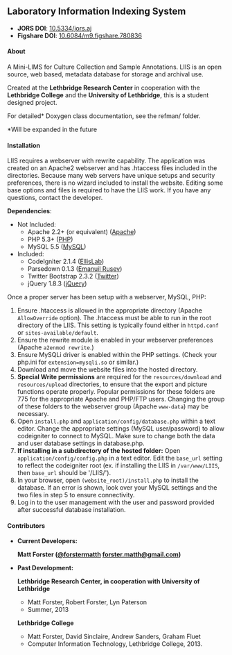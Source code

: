 ## Laboratory Information Indexing System

- **JORS DOI**: [10.5334/jors.aj](http://dx.doi.org/10.5334/jors.aj)
- **Figshare DOI**: [10.6084/m9.figshare.780836](http://dx.doi.org/10.6084/m9.figshare.780836)


#### About

A Mini-LIMS for Culture Collection and Sample Annotations.
LIIS is an open source, web based, metadata database for storage and archival use.

Created at the **Lethbridge Research Center** in cooperation with the **Lethbridge College** and the **University of Lethbridge**, this is a student designed project.

For detailed* Doxygen class documentation, see the refman/ folder.

*Will be expanded in the future

#### Installation

LIIS requires a webserver with rewrite capability. The application was created on an Apache2 webserver and has .htaccess files included in the directories. Because many web servers have unique setups and security preferences, there is no wizard included to install the website. Editing some base options and files is required to have the LIIS work. If you have any questions, contact the developer.

**Dependencies**:
- Not Included:
	* Apache 2.2+ (or equivalent) 	([Apache](http://httpd.apache.org/)) 
	* PHP 5.3+ 			([PHP](http://php.net/))
	* MySQL 5.5 			([MySQL](http://www.mysql.com/))
- Included:
	* CodeIgniter 2.1.4 		([EllisLab](https://github.com/EllisLab/CodeIgniter))
	* Parsedown 0.1.3 		([Emanuil Rusev](https://github.com/erusev/parsedown))
	* Twitter Bootstrap 2.3.2 	([Twitter](https://github.com/twbs/bootstrap))
	* jQuery 1.8.3 			([jQuery](https://github.com/jquery/jquery))

Once a proper server has been setup with a webserver, MySQL, PHP:

1. Ensure .htaccess is allowed in the appropriate directory (Apache `AllowOverride` option). The .htaccess must be able to run in the root directory of the LIIS. This setting is typically found either in `httpd.conf` or `sites-available/default`.
2. Ensure the rewrite module is enabled in your webserver preferences (Apache `a2enmod rewrite`.)
3. Ensure MySQLi driver is enabled within the PHP settings. (Check your php.ini for `extension=mysqli.so` or similar.)
4. Download and move the website files into the hosted directory.
5. **Special Write permissions** are required for the `resources/download` and `resources/upload` directories, to ensure that the export and picture functions operate properly. Popular permissions for these folders are 775 for the appropriate Apache and PHP/FTP users. Changing the group of these folders to the webserver group (Apache `www-data`) may be necessary. 
6. Open `install.php` and `application/config/database.php` within a text editor. Change the appropriate settings (MySQL user/password) to allow codeigniter to connect to MySQL. Make sure to change both the data and user database settings in database.php.
7. **If installing in a subdirectory of the hosted folder:** Open `application/config/config.php` in a text editor. Edit the `base_url` setting to reflect the codeigniter root (ex. if installing the LIIS in `/var/www/LIIS`, then `base_url` should be '/LIIS/'). 
8. In your browser, open `(website_root)/install.php` to install the database. If an error is shown, look over your MySQL settings and the two files in step 5 to ensure connectivity.
9. Log in to the user management with the user and password provided after successful database installation.

#### Contributors

* **Current Developers:**

	**Matt Forster ([@forstermatth][1] [forster.matth@gmail.com][2])**
	
* **Past Development:**
	
	**Lethbridge Research Center, in cooperation with University of Lethbridge**
	* Matt Forster, Robert Forster, Lyn Paterson
	* Summer, 2013

	**Lethbridge College**
	* Matt Forster, David Sinclaire, Andrew Sanders, Graham Fluet
	* Computer Information Technology, Lethbridge College, 2013.

[1]: https://twitter.com/forstermatth
[2]: mailto:forster.matth@gmail.com
